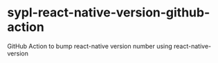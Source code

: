 # sypl-react-native-version-github-action
GitHub Action to bump react-native version number using react-native-version

